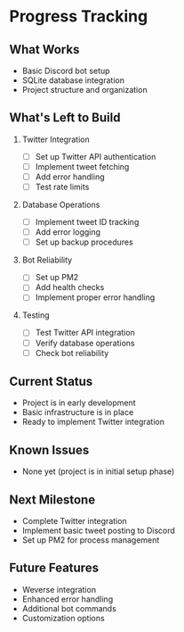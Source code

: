 # Progress Tracking

## What Works

- Basic Discord bot setup
- SQLite database integration
- Project structure and organization

## What's Left to Build

1. Twitter Integration

   - [ ] Set up Twitter API authentication
   - [ ] Implement tweet fetching
   - [ ] Add error handling
   - [ ] Test rate limits

2. Database Operations

   - [ ] Implement tweet ID tracking
   - [ ] Add error logging
   - [ ] Set up backup procedures

3. Bot Reliability

   - [ ] Set up PM2
   - [ ] Add health checks
   - [ ] Implement proper error handling

4. Testing
   - [ ] Test Twitter API integration
   - [ ] Verify database operations
   - [ ] Check bot reliability

## Current Status

- Project is in early development
- Basic infrastructure is in place
- Ready to implement Twitter integration

## Known Issues

- None yet (project is in initial setup phase)

## Next Milestone

- Complete Twitter integration
- Implement basic tweet posting to Discord
- Set up PM2 for process management

## Future Features

- Weverse integration
- Enhanced error handling
- Additional bot commands
- Customization options
